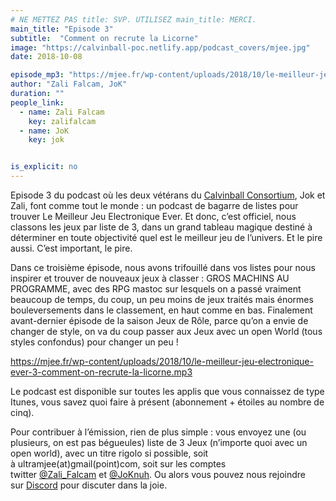 ```yaml
---
# NE METTEZ PAS title: SVP. UTILISEZ main_title: MERCI.
main_title: "Episode 3"
subtitle:  "Comment on recrute la Licorne"
image: "https://calvinball-poc.netlify.app/podcast_covers/mjee.jpg"
date: 2018-10-08

episode_mp3: "https://mjee.fr/wp-content/uploads/2018/10/le-meilleur-jeu-electronique-ever-3-comment-on-recrute-la-licorne.mp3"
author: "Zali Falcam, JoK"
duration: ""
people_link: 
  - name: Zali Falcam
    key: zalifalcam
  - name: JoK
    key: jok


is_explicit: no
---
```


<PodcastHeader/>

<!-- ECRIRE LA DESCRIPTION DE L'EPISODE SOUS CETTE LIGNE -->
<p>Episode 3 du podcast où les deux vétérans du&nbsp;<a href="https://calvinballradio.wordpress.com/" rel="nofollow">Calvinball Consortium</a>, Jok et Zali, font comme tout le monde : un podcast de bagarre de listes pour trouver&nbsp;Le Meilleur Jeu Electronique Ever.&nbsp;Et donc, c’est officiel, nous classons les jeux par liste de 3, dans un grand tableau magique destiné à déterminer en toute objectivité quel est le meilleur jeu de l’univers. Et le pire aussi. C’est important, le pire.</p>
<p>Dans ce troisième épisode, nous avons trifouillé dans vos listes pour nous inspirer et trouver de nouveaux jeux à classer : GROS MACHINS AU PROGRAMME, avec des RPG mastoc sur lesquels on a passé vraiment beaucoup de temps, du coup, un peu moins de jeux traités mais énormes bouleversements dans le classement, en haut comme en bas. Finalement avant-dernier épisode de la saison&nbsp;Jeux de Rôle,&nbsp;parce qu’on a envie de changer de style, on va du coup passer aux&nbsp;Jeux avec un open World (tous styles confondus) pour changer un peu !</p>
<p><a href="https://mjee.fr/wp-content/uploads/2018/10/le-meilleur-jeu-electronique-ever-3-comment-on-recrute-la-licorne.mp3" rel="nofollow">https://mjee.fr/wp-content/uploads/2018/10/le-meilleur-jeu-electronique-ever-3-comment-on-recrute-la-licorne.mp3</a></p>
<p>Le podcast est disponible sur toutes les applis que vous connaissez de type Itunes, vous savez quoi faire à présent (abonnement + étoiles au nombre de cinq).</p>
<p>Pour contribuer à l’émission, rien de plus simple : vous envoyez une (ou plusieurs, on est pas bégueules) liste de&nbsp;3 Jeux&nbsp;(n’importe quoi avec un open world), avec un titre rigolo si possible, soit à&nbsp;ultramjee(at)gmail(point)com, soit sur les comptes twitter&nbsp;<a href="https://twitter.com/Zali_Falcam" rel="nofollow">@Zali_Falcam</a>&nbsp;et&nbsp;<a href="https://twitter.com/JoKnuh" rel="nofollow">@JoKnuh</a>.&nbsp;Ou alors vous pouvez nous rejoindre sur&nbsp;<a href="https://discord.gg/4RnA9v7" rel="nofollow">Discord</a>&nbsp;pour discuter dans la joie.</p>


